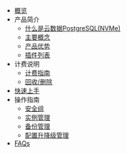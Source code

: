 
* [概览](/upgsql/README)
* 产品简介
    * [什么是云数据PostgreSQL(NVMe)](/upgsql/concept)
    * [主要概念](/upgsql/terminology)
    * [产品优势](/upgsql/superiority)
    * [插件列表](/upgsql/plugin/list)
* 计费说明
    * [计费指南](/upgsql/price/bill)
    * [回收/删除](/upgsql/price/recycle)
* [快速上手](/upgsql/quick)
* 操作指南
    * [安全组](/upgsql/guide/secgroup)
    * [实例管理](/upgsql/guide/instance)
    * [备份管理](/upgsql/guide/backup)
    * [配置升降级管理](/upgsql/guide/upgrade)
* [FAQs](/upgsql/faq)
